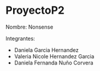 # ProyectoP2

Nombre: Nonsense

Integrantes:
- Daniela Garcia Hernandez
- Valeria Nicole Hernandez Garcia
- Daniela Fernanda Nuño Corvera
